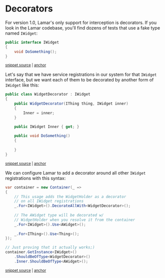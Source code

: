 # Decorators

For version 1.0, Lamar's only support for interception is decorators. If you look in the Lamar codebase, you'll find dozens of tests that use a fake type named `IWidget`:

<!-- snippet: sample_IWidget -->
<a id='snippet-sample_iwidget'></a>
```cs
public interface IWidget
{
    void DoSomething();
}
```
<sup><a href='https://github.com/JasperFx/lamar/blob/master/src/StructureMap.Testing.Widget/IWidget.cs#L7-L12' title='Snippet source file'>snippet source</a> | <a href='#snippet-sample_iwidget' title='Start of snippet'>anchor</a></sup>
<!-- endSnippet -->

Let's say that we have service registrations in our system for that `IWidget` interface, but we want each of them to be decorated by another form of `IWidget` like this:

<!-- snippet: sample_WidgetHolder-Decorator -->
<a id='snippet-sample_widgetholder-decorator'></a>
```cs
public class WidgetDecorator : IWidget
{
    public WidgetDecorator(IThing thing, IWidget inner)
    {
        Inner = inner;
    }

    public IWidget Inner { get; }
    
    public void DoSomething()
    {
        
    }
}
```
<sup><a href='https://github.com/JasperFx/lamar/blob/master/src/Lamar.Testing/IoC/Acceptance/decorators.cs#L234-L249' title='Snippet source file'>snippet source</a> | <a href='#snippet-sample_widgetholder-decorator' title='Start of snippet'>anchor</a></sup>
<!-- endSnippet -->

We can configure Lamar to add a decorator around all other `IWidget` registrations with this syntax:

<!-- snippet: sample_decorator-sample -->
<a id='snippet-sample_decorator-sample'></a>
```cs
var container = new Container(_ =>
{
    // This usage adds the WidgetHolder as a decorator
    // on all IWidget registrations
    _.For<IWidget>().DecorateAllWith<WidgetDecorator>();
    
    // The AWidget type will be decorated w/ 
    // WidgetHolder when you resolve it from the container
    _.For<IWidget>().Use<AWidget>();
    
    _.For<IThing>().Use<Thing>();
});

// Just proving that it actually works;)
container.GetInstance<IWidget>()
    .ShouldBeOfType<WidgetDecorator>()
    .Inner.ShouldBeOfType<AWidget>();
```
<sup><a href='https://github.com/JasperFx/lamar/blob/master/src/Lamar.Testing/IoC/Acceptance/decorators.cs#L17-L36' title='Snippet source file'>snippet source</a> | <a href='#snippet-sample_decorator-sample' title='Start of snippet'>anchor</a></sup>
<!-- endSnippet -->
